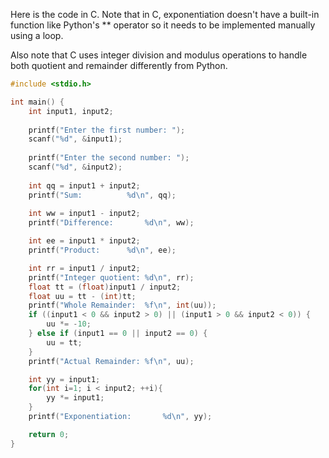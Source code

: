 Here is the code in C. Note that in C, exponentiation doesn't have a built-in function like Python's ** operator so it needs to be implemented manually using a loop.

Also note that C uses integer division and modulus operations to handle both quotient and remainder differently from Python.

```c
#include <stdio.h>

int main() {
    int input1, input2;
  
    printf("Enter the first number: ");
    scanf("%d", &input1);
  
    printf("Enter the second number: ");
    scanf("%d", &input2);
  
    int qq = input1 + input2;
    printf("Sum: 		  %d\n", qq);
  
    int ww = input1 - input2;
    printf("Difference: 	  %d\n", ww);

    int ee = input1 * input2;
    printf("Product: 	  %d\n", ee);

    int rr = input1 / input2;
    printf("Integer quotient: %d\n", rr);
    float tt = (float)input1 / input2;
    float uu = tt - (int)tt;
    printf("Whole Remainder:  %f\n", int(uu));
    if ((input1 < 0 && input2 > 0) || (input1 > 0 && input2 < 0)) {
        uu *= -10;
    } else if (input1 == 0 || input2 == 0) {
        uu = tt;
    }
    printf("Actual Remainder: %f\n", uu);

    int yy = input1;
    for(int i=1; i < input2; ++i){
        yy *= input1;
    }
    printf("Exponentiation: 	  %d\n", yy);

    return 0;
}
```

